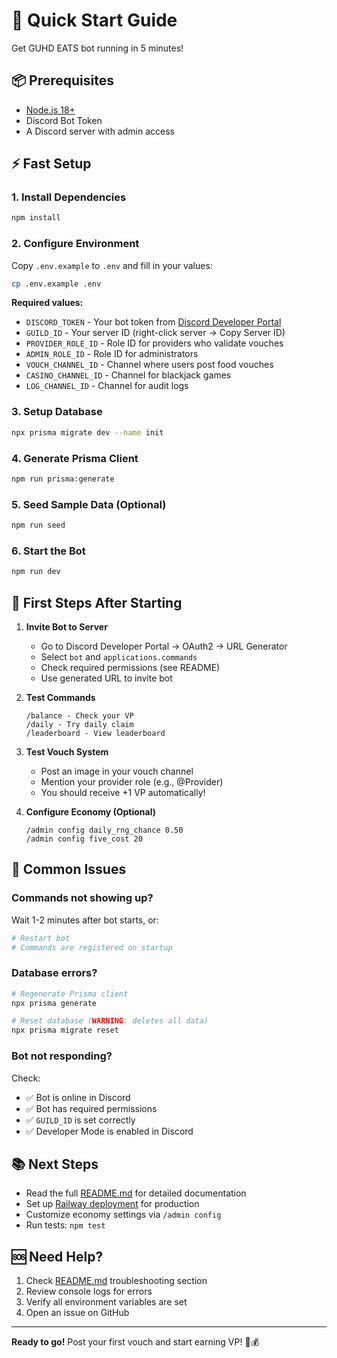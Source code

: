 # 🚀 Quick Start Guide

Get GUHD EATS bot running in 5 minutes!

## 📦 Prerequisites

- [Node.js 18+](https://nodejs.org/)
- Discord Bot Token
- A Discord server with admin access

## ⚡ Fast Setup

### 1. Install Dependencies

```bash
npm install
```

### 2. Configure Environment

Copy `.env.example` to `.env` and fill in your values:

```bash
cp .env.example .env
```

**Required values:**
- `DISCORD_TOKEN` - Your bot token from [Discord Developer Portal](https://discord.com/developers/applications)
- `GUILD_ID` - Your server ID (right-click server → Copy Server ID)
- `PROVIDER_ROLE_ID` - Role ID for providers who validate vouches
- `ADMIN_ROLE_ID` - Role ID for administrators
- `VOUCH_CHANNEL_ID` - Channel where users post food vouches
- `CASINO_CHANNEL_ID` - Channel for blackjack games
- `LOG_CHANNEL_ID` - Channel for audit logs

### 3. Setup Database

```bash
npx prisma migrate dev --name init
```

### 4. Generate Prisma Client

```bash
npm run prisma:generate
```

### 5. Seed Sample Data (Optional)

```bash
npm run seed
```

### 6. Start the Bot

```bash
npm run dev
```

## 🎯 First Steps After Starting

1. **Invite Bot to Server**
   - Go to Discord Developer Portal → OAuth2 → URL Generator
   - Select `bot` and `applications.commands`
   - Check required permissions (see README)
   - Use generated URL to invite bot

2. **Test Commands**
   ```
   /balance - Check your VP
   /daily - Try daily claim
   /leaderboard - View leaderboard
   ```

3. **Test Vouch System**
   - Post an image in your vouch channel
   - Mention your provider role (e.g., @Provider)
   - You should receive +1 VP automatically!

4. **Configure Economy (Optional)**
   ```
   /admin config daily_rng_chance 0.50
   /admin config five_cost 20
   ```

## 🔧 Common Issues

### Commands not showing up?

Wait 1-2 minutes after bot starts, or:
```bash
# Restart bot
# Commands are registered on startup
```

### Database errors?

```bash
# Regenerate Prisma client
npx prisma generate

# Reset database (WARNING: deletes all data)
npx prisma migrate reset
```

### Bot not responding?

Check:
- ✅ Bot is online in Discord
- ✅ Bot has required permissions
- ✅ `GUILD_ID` is set correctly
- ✅ Developer Mode is enabled in Discord

## 📚 Next Steps

- Read the full [README.md](README.md) for detailed documentation
- Set up [Railway deployment](README.md#-railway-deployment) for production
- Customize economy settings via `/admin config`
- Run tests: `npm test`

## 🆘 Need Help?

1. Check [README.md](README.md) troubleshooting section
2. Review console logs for errors
3. Verify all environment variables are set
4. Open an issue on GitHub

---

**Ready to go!** Post your first vouch and start earning VP! 🍔💰

